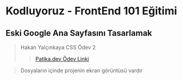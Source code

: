 # Kodluyoruz - FrontEnd 101 Eğitimi

## Eski Google Ana Sayfasını Tasarlamak

> Hakan Yalçınkaya CSS Ödev 2
>
> > [Patika.dev Ödev Linki](https://app.patika.dev/courses/css/odev2)

>Dosyaların içinde projenin ekran görüntüsü vardır

